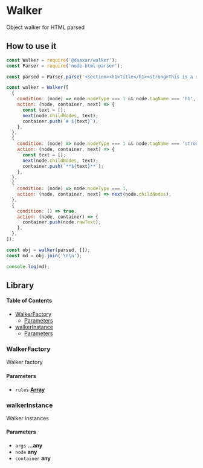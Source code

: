 # Walker

Object walker for HTML parsed

## How to use it

``` javascript
const Walker = require('@daaxar/walker');
const Parser = require('node-html-parser');

const parsed = Parser.parse('<section><h1>Title</h1><strong>This is a strong text</strong></section>');

const walker = Walker([
  {
    condition: (node) => node.nodeType === 1 && node.tagName === 'h1',
    action: (node, container, next) => {
      const text = [];
      next(node.childNodes, text);
      container.push(`# ${text}`);
    },
  },
  {
    condition: (node) => node.nodeType === 1 && node.tagName === 'strong',
    action: (node, container, next) => {
      const text = [];
      next(node.childNodes, text);
      container.push(`**${text}**`);
    },
  },
  {
    condition: (node) => node.nodeType === 1,
    action: (node, container, next) => next(node.childNodes),
  },
  {
    condition: () => true,
    action: (node, container) => {
      container.push(node.rawText);
    },
  },
]);

const obj = walker(parsed, []);
const md = obj.join('\n\n');

console.log(md);
```

## Library

<!-- Generated by documentation.js. Update this documentation by updating the source code. -->

#### Table of Contents

-   [WalkerFactory](#walkerfactory)
    -   [Parameters](#parameters)
-   [walkerInstance](#walkerinstance)
    -   [Parameters](#parameters-1)

### WalkerFactory

Walker factory

#### Parameters

-   `rules` **[Array](https://developer.mozilla.org/docs/Web/JavaScript/Reference/Global_Objects/Array)** 

### walkerInstance

Walker instances

#### Parameters

-   `args` **...any** 
-   `node` **any** 
-   `container` **any** 
